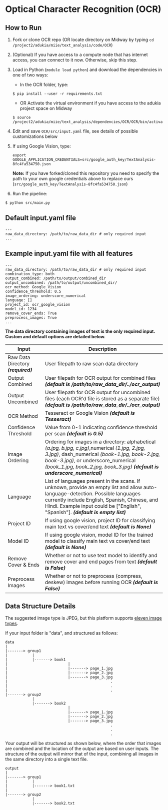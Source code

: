 # Optical Character Recognition (OCR)


## How to Run

1. Fork or clone OCR repo (OR locate directory on Midway by typing `cd /project2/adukia/miie/text_analysis/code/OCR`)
2. (Optional) If you have access to a compute node that has internet access, you can connect to it now. Otherwise, skip this step.
3. Load in Python (`module load python`) and download the dependencies in one of two ways:
    - In the OCR folder, type:
    ```
    $ pip install --user -r requirements.txt
    ```
    - OR Activate the virtual environment if you have access to the adukia project space on Midway
    ```
    $ source /project2/adukia/miie/text_analysis/dependencies/OCR/OCR/bin/activate
    ```
3. Edit and save `OCR/src/input.yaml` file, see details of possible customizations below
4. If using Google Vision, type:
   ```
   export GOOGLE_APPLICATION_CREDENTIALS=src/google_auth_key/TextAnalysis-8fc4fa534750.json
   ```
   **Note:** If you have forked/cloned this repository you need to specify the path to your own google credentials above to replace ours (`src/google_auth_key/TextAnalysis-8fc4fa534750.json`)

5. Run the pipeline:
  ```
  $ python src/main.py
  ```

## Default input.yaml file

```
---
raw_data_directory: /path/to/raw_data_dir # only required input
...
```

## Example input.yaml file with all features
```
---
raw_data_directory: /path/to/raw_data_dir # only required input
combination_type: both 
output_combined: /path/to/output/combined_dir
output_uncombined: /path/to/output/uncombined_dir/
ocr_method: Google Vision
confidence_threshold: 0.5
image_ordering: underscore_numerical
language: []
project_id: ocr_google_vision
model_id: 1234
remove_cover_ends: True
preprocess_images: True
...
```

**The data directory containing images of text is the only required input. Custom and default options are detailed below.**


| Input | Description |
| --- | --- |
| Raw Data Directory ***(required)*** | User filepath to raw scan data directory|
| Output Combined | User filepath for OCR output for combined files ***(default is /path/to/raw_data_dir/../ocr_output)*** |
| Output Uncombined | User filepath for OCR output for uncombined files (each OCR'd file is stored as a separate file) ***(default is /path/to/raw_data_dir/../ocr_output)*** |
| OCR Method | Tesseract or Google Vision ***(default is Tesseract)*** |
| Confidence Threshold | Value from 0-1 indicating confidence threshold per scan ***(default is 0.5)*** |
| Image Ordering | Ordering for images in a directory: alphabetical *(a.jpg, b.jpg, c.jpg)*,numerical *(1.jpg, 2.jpg, 3.jpg)*, dash_numerical *(book-1.jpg, book-2.jpg, book-3.jpg)*, or underscore_numerical *(book_1.jpg, book_2.jpg, book_3.jpg)* ***(default is underscore_numerical)*** |
| Language | List of languages present in the scans. If unknown, provide an empty list and allow auto-language-detection. Possible languages currently include English, Spanish, Chinese, and Hindi. Example input could be ["English", "Spanish"]. ***(default is empty list)***|
| Project ID | If using google vision, project ID for classifying main text vs cover/end text ***(default is None)***|
| Model ID | If using google vision, model ID for the trained model to classify main text vs cover/end text ***(default is None)*** |
| Remove Cover & Ends | Whether or not to use text model to identify and remove cover and end pages from text ***(default is False)*** |
| Preprocess Images | Whether or not to preprocess (compress, deskew) images before running OCR ***(default is False)*** | 


## Data Structure Details

The suggested image type is JPEG, but this platform supports [eleven image types](https://docs.opencv.org/3.4/d4/da8/group__imgcodecs.html#ga288b8b3da0892bd651fce07b3bbd3a56).


If your input folder is "data", and structured as follows:

```
data
|
|-------> group1
|           |
|           |-------> book1
|                           |
|                           |-------> page_1.jpg
|                           |-------> page_2.jpg
|                           |-------> page_3.jpg
|                                              .
|                                              .
|                                              .
|-------> group2
            |
            |-------> book2
                            |
                            |-------> page_1.jpg
                            |-------> page_2.jpg
                            |-------> page_3.jpg
                                               .
                                               .
                                               .

```

Your output will be structured as shown below, where the order that images are combined and the location of the output are based on user inputs. The structure of the output will mirror that of the input, combining all images in the same directory into a single text file.
```
output
|
|-------> group1
|           |
|           |-------> book1.txt                                                                     
|                                              
|-------> group2
            |
            |-------> book2.txt

```




